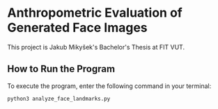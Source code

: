 # Anthropometric Evaluation of Generated Face Images
This project is Jakub Mikyšek's Bachelor's Thesis at FIT VUT.

## How to Run the Program

To execute the program, enter the following command in your terminal:

```
python3 analyze_face_landmarks.py
```